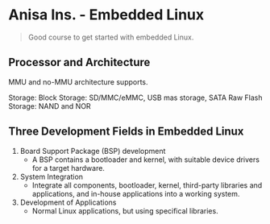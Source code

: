 # Anisa Ins. - Embedded Linux

> Good course to get started with embedded Linux.

## Processor and Architecture

MMU and no-MMU architecture supports.

Storage:
    Block Storage: SD/MMC/eMMC, USB mas storage, SATA
    Raw Flash Storage: NAND and NOR 

## Three Development Fields in Embedded Linux

1. Board Support Package (BSP) development
    * A BSP contains a bootloader and kernel, with suitable device drivers for a target hardware.
1. System Integration
    * Integrate all components, bootloader, kernel, third-party libraries and applications, and in-house applications into a working system.
1. Development of Applications
    * Normal Linux applications, but using specifical libraries.

